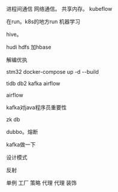 进程间通信
网络通信。 
共享内存。 
kubeflow

在run。k8s的地方run 机器学习

hive。

 hudi
hdfs 加hbase

解编优执

stm32
docker-compose up -d --build

tidb
db2
kafka
airflow

airflow

kafka对java程序员重要性

zk
db

dubbo。熔断


kafka做一下

设计模式

反射 

单例
工厂
策略
代理
代理
装饰
